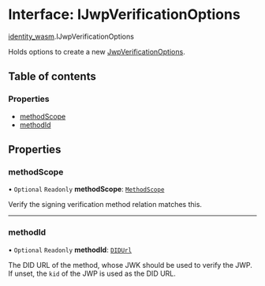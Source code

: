 # Interface: IJwpVerificationOptions

[identity\_wasm](../modules/identity_wasm.md).IJwpVerificationOptions

Holds options to create a new [JwpVerificationOptions](../classes/identity_wasm.JwpVerificationOptions.md).

## Table of contents

### Properties

- [methodScope](identity_wasm.IJwpVerificationOptions.md#methodscope)
- [methodId](identity_wasm.IJwpVerificationOptions.md#methodid)

## Properties

### methodScope

• `Optional` `Readonly` **methodScope**: [`MethodScope`](../classes/identity_wasm.MethodScope.md)

Verify the signing verification method relation matches this.

___

### methodId

• `Optional` `Readonly` **methodId**: [`DIDUrl`](../classes/identity_wasm.DIDUrl.md)

The DID URL of the method, whose JWK should be used to verify the JWP.
If unset, the `kid` of the JWP is used as the DID URL.
